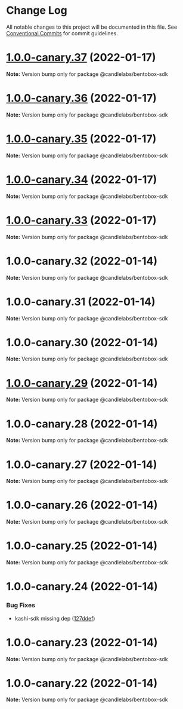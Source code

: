 # Change Log

All notable changes to this project will be documented in this file.
See [Conventional Commits](https://conventionalcommits.org) for commit guidelines.

# [1.0.0-canary.37](https://github.com/sushiswap/sdk/compare/@candlelabs/bentobox-sdk@1.0.0-canary.36...@candlelabs/bentobox-sdk@1.0.0-canary.37) (2022-01-17)

**Note:** Version bump only for package @candlelabs/bentobox-sdk





# [1.0.0-canary.36](https://github.com/sushiswap/sdk/compare/@candlelabs/bentobox-sdk@1.0.0-canary.35...@candlelabs/bentobox-sdk@1.0.0-canary.36) (2022-01-17)

**Note:** Version bump only for package @candlelabs/bentobox-sdk





# [1.0.0-canary.35](https://github.com/sushiswap/sdk/compare/@candlelabs/bentobox-sdk@1.0.0-canary.34...@candlelabs/bentobox-sdk@1.0.0-canary.35) (2022-01-17)

**Note:** Version bump only for package @candlelabs/bentobox-sdk





# [1.0.0-canary.34](https://github.com/sushiswap/sdk/compare/@candlelabs/bentobox-sdk@1.0.0-canary.33...@candlelabs/bentobox-sdk@1.0.0-canary.34) (2022-01-17)

**Note:** Version bump only for package @candlelabs/bentobox-sdk





# [1.0.0-canary.33](https://github.com/sushiswap/sdk/compare/@candlelabs/bentobox-sdk@1.0.0-canary.32...@candlelabs/bentobox-sdk@1.0.0-canary.33) (2022-01-17)

**Note:** Version bump only for package @candlelabs/bentobox-sdk





# 1.0.0-canary.32 (2022-01-14)

**Note:** Version bump only for package @candlelabs/bentobox-sdk





# 1.0.0-canary.31 (2022-01-14)

**Note:** Version bump only for package @candlelabs/bentobox-sdk





# 1.0.0-canary.30 (2022-01-14)

**Note:** Version bump only for package @candlelabs/bentobox-sdk





# [1.0.0-canary.29](https://github.com/sushiswap/sdk/compare/@candlelabs/bentobox-sdk@1.0.0-canary.28...@candlelabs/bentobox-sdk@1.0.0-canary.29) (2022-01-14)

**Note:** Version bump only for package @candlelabs/bentobox-sdk





# 1.0.0-canary.28 (2022-01-14)

**Note:** Version bump only for package @candlelabs/bentobox-sdk





# 1.0.0-canary.27 (2022-01-14)

**Note:** Version bump only for package @candlelabs/bentobox-sdk





# 1.0.0-canary.26 (2022-01-14)

**Note:** Version bump only for package @candlelabs/bentobox-sdk





# 1.0.0-canary.25 (2022-01-14)

**Note:** Version bump only for package @candlelabs/bentobox-sdk





# 1.0.0-canary.24 (2022-01-14)


### Bug Fixes

* kashi-sdk missing dep ([127ddef](https://github.com/sushiswap/sdk/commit/127ddef4b196ac87d4c2fb34cd744ed39136cb38))





# 1.0.0-canary.23 (2022-01-14)

**Note:** Version bump only for package @candlelabs/bentobox-sdk





# 1.0.0-canary.22 (2022-01-14)

**Note:** Version bump only for package @candlelabs/bentobox-sdk
